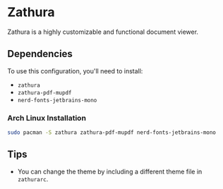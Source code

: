# Zathura

Zathura is a highly customizable and functional document viewer.

## Dependencies

To use this configuration, you'll need to install:
- `zathura`
- `zathura-pdf-mupdf`
- `nerd-fonts-jetbrains-mono`

### Arch Linux Installation
```bash
sudo pacman -S zathura zathura-pdf-mupdf nerd-fonts-jetbrains-mono
```

## Tips
- You can change the theme by including a different theme file in `zathurarc`.
